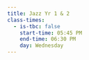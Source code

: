 ```yaml
---
title: Jazz Yr 1 & 2
class-times:
  - is-tbc: false
    start-time: 05:45 PM
    end-time: 06:30 PM
    day: Wednesday
---
```

